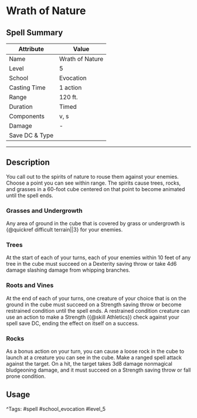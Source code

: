 # Wrath of Nature

## Spell Summary

| Attribute        | Value                  |
|------------------|------------------------|
| Name             | Wrath of Nature                 |
| Level            | 5                |
| School           | Evocation          |
| Casting Time     | 1 action              |
| Range            | 120 ft.            |
| Duration         | Timed             |
| Components       | v, s             |
| Damage           | -               |
| Save DC & Type   |              |

---

## Description

You call out to the spirits of nature to rouse them against your enemies. Choose a point you can see within range. The spirits cause trees, rocks, and grasses in a 60-foot cube centered on that point to become animated until the spell ends.

### Grasses and Undergrowth

Any area of ground in the cube that is covered by grass or undergrowth is {@quickref difficult terrain||3} for your enemies.

### Trees

At the start of each of your turns, each of your enemies within 10 feet of any tree in the cube must succeed on a Dexterity saving throw or take 4d6 damage slashing damage from whipping branches.

### Roots and Vines

At the end of each of your turns, one creature of your choice that is on the ground in the cube must succeed on a Strength saving throw or become restrained condition until the spell ends. A restrained condition creature can use an action to make a Strength ({@skill Athletics}) check against your spell save DC, ending the effect on itself on a success.

### Rocks

As a bonus action on your turn, you can cause a loose rock in the cube to launch at a creature you can see in the cube. Make a ranged spell attack against the target. On a hit, the target takes 3d8 damage nonmagical bludgeoning damage, and it must succeed on a Strength saving throw or fall prone condition.

## Usage


^Tags: #spell #school_evocation #level_5
